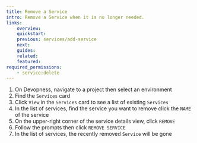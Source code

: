 ```yaml
---
title: Remove a Service
intro: Remove a Service when it is no longer needed.
links:
    overview:
    quickstart:
    previous: services/add-service
    next:
    guides:
    related:
    featured:
required_permissions:
    - service:delete
---
```


1. On Devopness, navigate to a project then select an environment
1. Find the `Services` card
1. Click `View` in the `Services` card to see a list of existing `Services`
1. In the list of services, find the service you want to remove click the `NAME` of the service
1. On the upper-right corner of the service details view, click `REMOVE`
1. Follow the prompts then click `REMOVE SERVICE`
1. In the list of services, the recently removed `Service` will be gone
